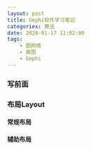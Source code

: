 ```yaml
---
layout: post
title: Gephi软件学习笔记
categories: 算法
date: 2020-01-17 11:02:00
tags:
    - 图网络
    - 画图
    - Gephi
---
```

### 写前面

### 布局Layout

#### 常规布局

#### 辅助布局
